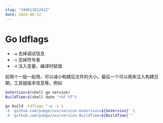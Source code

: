 ```yaml
---
slug: "240612012412"
date: 2024-06-12
---
```


# Go ldflags

- `-w` 去掉调试信息
- `-s` 去掉符号表
- `-X` 注入变量，编译时赋值

前两个一般一起用，可以减小构建后文件的大小。最后一个可以用来注入构建日期，工具链版本信息等。例如

``` bash
GoVersion=$(shell go version)
BuildTime=$(shell date "+%F %T")

go build -ldflags "-w -s \
-X 'github.com/pubgo/xxx/version.GoVersion=${GoVersion}' \
-X 'github.com/pubgo/xxx/version.BuildTime=${BuildTime}'"
```


